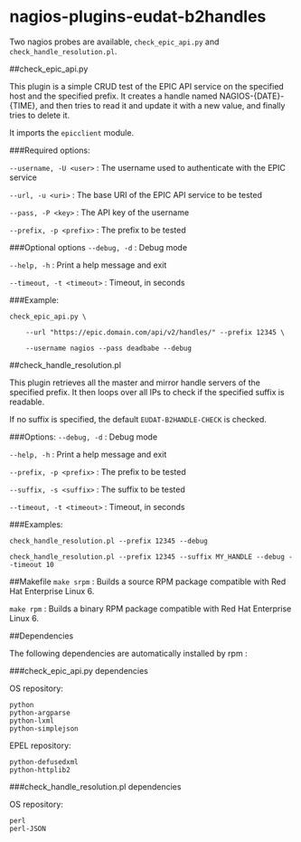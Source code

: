 # nagios-plugins-eudat-b2handles
Two nagios probes are available, `check_epic_api.py` and `check_handle_resolution.pl`.

##check_epic_api.py

This plugin is a simple CRUD test of the EPIC API service on the specified host and the specified prefix. It creates a handle named NAGIOS-{DATE}-{TIME}, and then tries to read it and update it with a new value, and finally tries to delete it.

It imports the `epicclient` module.

###Required options:

`--username, -U <user>` : The username used to authenticate with the EPIC service

`--url, -u <uri>` : The base URI of the EPIC API service to be tested

`--pass, -P <key>` : The API key of the username

`--prefix, -p <prefix>` : The prefix to be tested


###Optional options
`--debug, -d` : Debug mode

`--help, -h` : Print a help message and exit

`--timeout, -t <timeout>` : Timeout, in seconds

###Example:
```
check_epic_api.py \

	--url "https://epic.domain.com/api/v2/handles/" --prefix 12345 \

	--username nagios --pass deadbabe --debug
```

##check_handle_resolution.pl

This plugin retrieves all the master and mirror handle servers of the specified prefix. It then loops over all IPs to check if the specified suffix is readable.

If no suffix is specified, the default `EUDAT-B2HANDLE-CHECK` is checked.

###Options:
`--debug, -d` : Debug mode

`--help, -h` : Print a help message and exit

`--prefix, -p <prefix>` : The prefix to be tested

`--suffix, -s <suffix>` : The suffix to be tested

`--timeout, -t <timeout>` : Timeout, in seconds

###Examples:
```
check_handle_resolution.pl --prefix 12345 --debug

check_handle_resolution.pl --prefix 12345 --suffix MY_HANDLE --debug --timeout 10
```

##Makefile
`make srpm` : Builds a source RPM package compatible with Red Hat Enterprise Linux 6.

`make rpm` : Builds a binary RPM package compatible with Red Hat Enterprise Linux 6.

##Dependencies

The following dependencies are automatically installed by rpm :

###check_epic_api.py dependencies

OS repository:

```
python
python-argparse
python-lxml
python-simplejson
```

EPEL repository:

```
python-defusedxml
python-httplib2
```

###check_handle_resolution.pl dependencies

OS repository:

```
perl
perl-JSON
```
